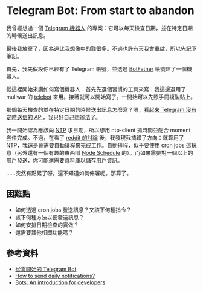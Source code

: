 # Telegram Bot: From start to abandon

我曾經想過一個 [Telegram 機器人](https://core.telegram.org/bots) 的專案：它可以每天檢查日期，並在特定日期的時候送出訊息。

最後我放棄了，因為遠比我想像中的難很多。不過也許有天我會重啟，所以先記下筆記。

首先，我先假設你已經有了 Telegram 帳號，並透過 [BotFather](https://telegram.me/botfather) 帳號建了一個機器人。

從這裡開始來講如何寫個機器人：首先先選個習慣的工具來寫：我這邊選用了 mullwar 的 [telebot](https://github.com/mullwar/telebot) 來用。接著就可以開始寫了。一開始可以先照手冊複製貼上。

那個每天檢查的並在特定日期的時候送出訊息怎麼寫？嗯，[看起來 Telegram 沒有定時送信的 API](https://github.com/irazasyed/telegram-bot-sdk/issues/20)，我只好自己想辦法了。

我一開始認為應該向 [NTP](https://zh.wikipedia.org/wiki/%E7%B6%B2%E8%B7%AF%E6%99%82%E9%96%93%E5%8D%94%E5%AE%9A) 求日期，所以想用 ntp-client 抓時間並配合 moment 套件完成。不過，在看了 [reddit 的討論](https://www.reddit.com/r/TelegramBots/comments/3d83jm/how_to_send_daily_notifications) 後，我發現我搞錯了方向：就算用了 NTP，我還是會需要自動排程來完成工作。自動排程，似乎要使用 [cron jobs](http://linux.vbird.org/linux_basic/0430cron.php) 這玩意（另外還有一個有趣的東西叫 [Node Schedule](https://www.npmjs.com/package/node-schedule) 的）。而如果需要對一個以上的用戶發送，你可能還需要資料庫以儲存用戶資訊。

……突然有點累了呀。還不知道如何佈署呢。那算了。

## 困難點

* 如何透過 cron jobs 發送訊息？又該下何種指令？
* 該下何種方法以便發送訊息？
* 如何安排日期檢查的實做？
* 還需要其他相關功能嗎？

## 參考資料

* [從零開始的 Telegram Bot](https://blog.sean.taipei/2017/05/telegram-bot)
* [How to send daily notifications?](https://www.reddit.com/r/TelegramBots/comments/3d83jm/how_to_send_daily_notifications)
* [Bots: An introduction for developers](https://core.telegram.org/bots)
